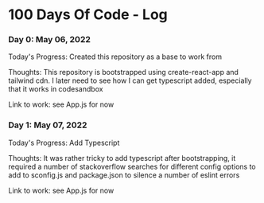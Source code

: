 # 100 Days Of Code - Log
### Day 0: May 06, 2022

Today's Progress: Created this repository as a base to work from 

Thoughts: This repository is bootstrapped using create-react-app and tailwind cdn. I later need to see how I can get typescript added, especially that it works in codesandbox

Link to work: see App.js for now

### Day 1: May 07, 2022

Today's Progress: Add Typescript 

Thoughts: It was rather tricky to add typescript after bootstrapping, it required a number of stackoverflow searches for different config options to add to sconfig.js and package.json to silence a number of eslint errors

Link to work: see App.js for now
